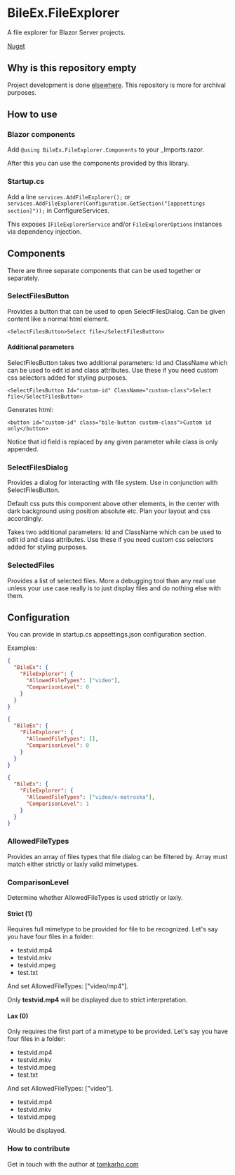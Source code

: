 BileEx.FileExplorer
===================
A file explorer for Blazor Server projects.

[Nuget](https://www.nuget.org/packages/BileEx.FileExplorer/)

## Why is this repository empty
Project development is done [elsewhere](https://git.tomkarho.com/bile/file-explorer). This repository is more for archival purposes.

## How to use

### Blazor components
Add `@using BileEx.FileExplorer.Components` to your _Imports.razor.

After this you can use the components provided by this library.

### Startup.cs
Add a line `services.AddFileExplorer();` or `services.AddFileExplorer(Configuration.GetSection("[appsettings section]"));` in ConfigureServices.

This exposes `IFileExplorerService` and/or `FileExplorerOptions` instances via dependency injection.

## Components
There are three separate components that can be used together or separately.

### SelectFilesButton
Provides a button that can be used to open SelectFilesDialog. Can be given content like a normal html element.

`<SelectFilesButton>Select file</SelectFilesButton>`

#### Additional parameters
SelectFilesButton takes two additional parameters: Id and ClassName which can be used to edit id and class attributes.
Use these if you need custom css selectors added for styling purposes.

`<SelectFilesButton Id="custom-id" ClassName="custom-class">Select file</SelectFilesButton>`

Generates html:

`<button id="custom-id" class="bile-button custom-class">Custom id only</button>`

Notice that id field is replaced by any given parameter while class is only appended.

### SelectFilesDialog
Provides a dialog for interacting with file system. Use in conjunction with SelectFilesButton.

Default css puts this component above other elements, in the center with dark background using position absolute etc.
Plan your layout and css accordingly.

Takes two additional parameters: Id and ClassName which can be used to edit id and class attributes.
Use these if you need custom css selectors added for styling purposes.

### SelectedFiles
Provides a list of selected files. More a debugging tool than any real use unless your use case really is to just display files and do nothing else with them.

## Configuration
You can provide in startup.cs appsettings.json configuration section.

Examples:

```json
{
  "BileEx": {
    "FileExplorer": {
      "AllowedFileTypes": ["video"],
      "ComparisonLevel": 0
    }
  } 
}
```

```json
{
  "BileEx": {
    "FileExplorer": {
      "AllowedFileTypes": [],
      "ComparisonLevel": 0
    }
  } 
}
```

```json
{
  "BileEx": {
    "FileExplorer": {
      "AllowedFileTypes": ["video/x-matroska"],
      "ComparisonLevel": 1
    }
  } 
}
```
### AllowedFileTypes
Provides an array of files types that file dialog can be filtered by.
Array must match either strictly or laxly valid mimetypes.

### ComparisonLevel
Determine whether AllowedFileTypes is used strictly or laxly.

#### Strict (1)
Requires full mimetype to be provided for file to be recognized.
Let's say you have four files in a folder:

- testvid.mp4
- testvid.mkv
- testvid.mpeg
- test.txt

And set AllowedFileTypes: ["video/mp4"].

Only **testvid.mp4** will be displayed due to strict interpretation.


#### Lax (0)
Only requires the first part of a mimetype to be provided.
Let's say you have four files in a folder:

- testvid.mp4
- testvid.mkv
- testvid.mpeg
- test.txt

And set AllowedFileTypes: ["video"].

- testvid.mp4
- testvid.mkv
- testvid.mpeg

Would be displayed.

### How to contribute
Get in touch with the author at [tomkarho.com](https://tomkarho.com/contact)
